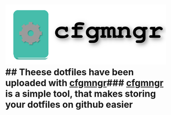 # ![](https://github.com/ChickenMan4236/cfgmngr/blob/master/logoFull.png)## Theese dotfiles have been uploaded with [cfgmngr](https://github.com/ChickenMan4236/cfgmngr)### [cfgmngr](https://github.com/ChickenMan4236/cfgmngr) is a simple tool, that makes storing your dotfiles on github easier